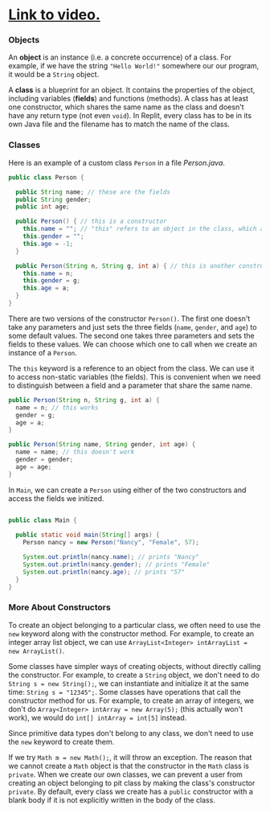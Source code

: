 # [Link to video.](https://www.youtube.com/watch?v=jyTUJYjpfkM&list=PLVD25niNi0Bklbh7Po--kFFLXFxxoIDUJ)

### Objects

An **object** is an instance (i.e. a concrete occurrence) of a class. For example, if we have the string `"Hello World!"` somewhere our our program, it would be a `String` object. 

A **class** is a blueprint for an object. It contains the properties of the object, including variables (**fields**) and functions (methods). A class has at least one constructor, which shares the same name as the class and doesn't have any return type (not even `void`). In Replit, every class has to be in its own Java file and the filename has to match the name of the class.

### Classes

Here is an example of a custom class `Person` in a file *Person.java*.

```java
public class Person {

  public String name; // these are the fields
  public String gender;
  public int age;

  public Person() { // this is a constructor
    this.name = ""; // "this" refers to an object in the class, which allows us to access the fields
    this.gender = "";
    this.age = -1;
  }

  public Person(String n, String g, int a) { // this is another constructor
    this.name = n;
    this.gender = g;
    this.age = a;
  }
} 
```

There are two versions of the constructor `Person()`. The first one doesn't take any parameters and just sets the three fields (`name`, `gender`, and `age`) to some default values. The second one takes three parameters and sets the fields to these values. We can choose which one to call when we create an instance of a `Person`.

The `this` keyword is a reference to an object from the class. We can use it to access non-static variables (the fields). This is convenient when we need to distinguish between a field and a parameter that share the same name.

```java
public Person(String n, String g, int a) { 
  name = n; // this works
  gender = g;
  age = a;
} 
```

```java
public Person(String name, String gender, int age) { 
  name = name; // this doesn't work
  gender = gender;
  age = age;
} 
```

In `Main`, we can create a `Person` using either of the two constructors and access the fields we initized.

```java

public class Main {
	
  public static void main(String[] args) {
    Person nancy = new Person("Nancy", "Female", 57);

    System.out.println(nancy.name); // prints "Nancy"
    System.out.println(nancy.gender); // prints "Female"
    System.out.println(nancy.age); // prints "57"
  }
} 
```

### More About Constructors

To create an object belonging to a particular class, we often need to use the `new` keyword along with the constructor method. For example, to create an integer array list object, we can use `ArrayList<Integer> intArrayList = new ArrayList()`. 

Some classes have simpler ways of creating objects, without directly calling the constructor. For example, to create a `String` object, we don't need to do `String s = new String();`, we can instantiate and initialize it at the same time: `String s = "12345";`. Some classes have operations that call the constructor method for us. For example, to create an array of integers, we don't do `Array<Integer> intArray = new Array(5);` (this actually won't work), we would do `int[] intArray = int[5]` instead.

Since primitive data types don't belong to any class, we don't need to use the `new` keyword to create them.

If we try `Math m = new Math();`, it will throw an exception. The reason that we cannot create a `Math` object is that the constructor in the `Math` class is `private`. When we create our own classes, we can prevent a user from creating an object belonging to pit class by making the class's constructor `private`. By default, every class we create has a `public` constructor with a blank body if it is not explicitly written in the body of the class.
